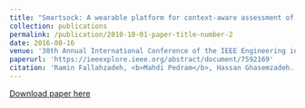 ```yaml
---
title: "Smartsock: A wearable platform for context-aware assessment of ankle edema"
collection: publications
permalink: /publication/2010-10-01-paper-title-number-2
date: 2016-08-16
venue: '38th Annual International Conference of the IEEE Engineering in Medicine and Biology Society (EMBC)'
paperurl: 'https://ieeexplore.ieee.org/abstract/document/7592169'
citation: 'Ramin Fallahzadeh, <b>Mahdi Pedram</b>, Hassan Ghasemzadeh. (2016). &quot;Smartsock: A wearable platform for context-aware assessment of ankle edema.&quot; <i>38th Annual International Conference of the IEEE Engineering in Medicine and Biology Society (EMBC)</i>.'
---
```


[Download paper here](https://github.com/mahdipedro/mpedram.github.io/blob/master/files/SmartSock_A_Wearable_Platform_for_Contex.pdf)

